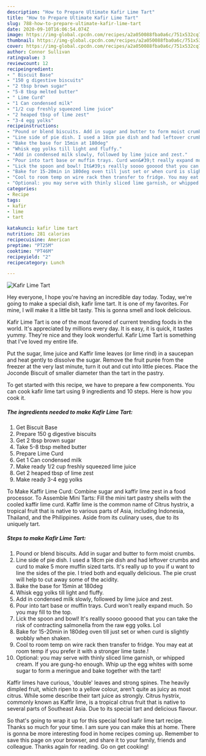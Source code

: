 ```yaml
---
description: "How to Prepare Ultimate Kafir Lime Tart"
title: "How to Prepare Ultimate Kafir Lime Tart"
slug: 788-how-to-prepare-ultimate-kafir-lime-tart
date: 2020-09-10T16:06:54.074Z
image: https://img-global.cpcdn.com/recipes/a2a050088fba0a6c/751x532cq70/kafir-lime-tart-recipe-main-photo.jpg
thumbnail: https://img-global.cpcdn.com/recipes/a2a050088fba0a6c/751x532cq70/kafir-lime-tart-recipe-main-photo.jpg
cover: https://img-global.cpcdn.com/recipes/a2a050088fba0a6c/751x532cq70/kafir-lime-tart-recipe-main-photo.jpg
author: Connor Sullivan
ratingvalue: 3
reviewcount: 12
recipeingredient:
- " Biscuit Base"
- "150 g digestive biscuits"
- "2 tbsp brown sugar"
- "5-8 tbsp melted butter"
- " Lime Curd"
- "1 Can condensed milk"
- "1/2 cup freshly squeezed lime juice"
- "2 heaped tbsp of lime zest"
- "3-4 egg yolks"
recipeinstructions:
- "Pound or blend biscuits. Add in sugar and butter to form moist crumbs."
- "Line side of pie dish. I used a 18cm pie dish and had leftover crumbs and curd to make 5 more muffin sized tarts. It&#39;s really up to you if u want to line the sides of the pie. I tried both and equally delicious. The pie crust will help to cut away some of the acidity."
- "Bake the base for 15min at 180deg"
- "Whisk egg yolks till light and fluffy."
- "Add in condensed milk slowly, followed by lime juice and zest."
- "Pour into tart base or muffin trays. Curd won&#39;t really expand much. So you may fill to the top."
- "Lick the spoon and bowl! It&#39;s reallly soooo gooood that you can take the risk of contracting salmonella from the raw egg yolks. Lol"
- "Bake for 15-20min in 180deg oven till just set or when curd is slightly wobbly when shaken."
- "Cool to room temp on wire rack then transfer to fridge. You may eat at room temp if you prefer it with a stronger lime taste.!"
- "Optional: you may serve with thinly sliced lime garnish, or whipped cream. If you are gung-ho enough. Whip up the egg whites with some sugar to form a meringue and bake together with the tart!"
categories:
- Recipe
tags:
- kafir
- lime
- tart

katakunci: kafir lime tart 
nutrition: 281 calories
recipecuisine: American
preptime: "PT25M"
cooktime: "PT46M"
recipeyield: "2"
recipecategory: Lunch

---
```



![Kafir Lime Tart](https://img-global.cpcdn.com/recipes/a2a050088fba0a6c/751x532cq70/kafir-lime-tart-recipe-main-photo.jpg)

Hey everyone, I hope you're having an incredible day today. Today, we're going to make a special dish, kafir lime tart. It is one of my favorites. For mine, I will make it a little bit tasty. This is gonna smell and look delicious.

Kafir Lime Tart is one of the most favored of current trending foods in the world. It's appreciated by millions every day. It is easy, it is quick, it tastes yummy. They're nice and they look wonderful. Kafir Lime Tart is something that I've loved my entire life.

Put the sugar, lime juice and Kaffir lime leaves (or lime rind) in a saucepan and heat gently to dissolve the sugar. Remove the fruit purée from the freezer at the very last minute, turn it out and cut into little pieces. Place the Joconde Biscuit of smaller diameter than the tart in the pastry.


To get started with this recipe, we have to prepare a few components. You can cook kafir lime tart using 9 ingredients and 10 steps. Here is how you cook it.

<!--inarticleads1-->

##### The ingredients needed to make Kafir Lime Tart:

1. Get  Biscuit Base
1. Prepare 150 g digestive biscuits
1. Get 2 tbsp brown sugar
1. Take 5-8 tbsp melted butter
1. Prepare  Lime Curd
1. Get 1 Can condensed milk
1. Make ready 1/2 cup freshly squeezed lime juice
1. Get 2 heaped tbsp of lime zest
1. Make ready 3-4 egg yolks


To Make Kaffir Lime Curd: Combine sugar and kaffir lime zest in a food processor. To Assemble Mini Tarts: Fill the mini tart pastry shells with the cooled kaffir lime curd. Kaffir lime is the common name of Citrus hystrix, a tropical fruit that is native to various parts of Asia, including Indonesia, Thailand, and the Philippines. Aside from its culinary uses, due to its uniquely tart. 

<!--inarticleads2-->

##### Steps to make Kafir Lime Tart:

1. Pound or blend biscuits. Add in sugar and butter to form moist crumbs.
1. Line side of pie dish. I used a 18cm pie dish and had leftover crumbs and curd to make 5 more muffin sized tarts. It&#39;s really up to you if u want to line the sides of the pie. I tried both and equally delicious. The pie crust will help to cut away some of the acidity.
1. Bake the base for 15min at 180deg
1. Whisk egg yolks till light and fluffy.
1. Add in condensed milk slowly, followed by lime juice and zest.
1. Pour into tart base or muffin trays. Curd won&#39;t really expand much. So you may fill to the top.
1. Lick the spoon and bowl! It&#39;s reallly soooo gooood that you can take the risk of contracting salmonella from the raw egg yolks. Lol
1. Bake for 15-20min in 180deg oven till just set or when curd is slightly wobbly when shaken.
1. Cool to room temp on wire rack then transfer to fridge. You may eat at room temp if you prefer it with a stronger lime taste.!
1. Optional: you may serve with thinly sliced lime garnish, or whipped cream. If you are gung-ho enough. Whip up the egg whites with some sugar to form a meringue and bake together with the tart!


Kaffir limes have curious, &#39;double&#39; leaves and strong spines. The heavily dimpled fruit, which ripen to a yellow colour, aren&#39;t quite as juicy as most citrus. While some describe their tart juice as strongly. Citrus hystrix, commonly known as Kaffir lime, is a tropical citrus fruit that is native to several parts of Southeast Asia. Due to its special tart and delicious flavour. 

So that's going to wrap it up for this special food kafir lime tart recipe. Thanks so much for your time. I am sure you can make this at home. There is gonna be more interesting food in home recipes coming up. Remember to save this page on your browser, and share it to your family, friends and colleague. Thanks again for reading. Go on get cooking!
